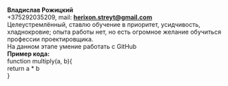 **Владислав Рожицкий**<br>
+375292035209, mail: **herixon.streyt@gmail.com**<br>
Целеустремлённый, ставлю обучение в приоритет, усидчивость, хладнокровие; опыта работы нет, но есть огромное желание обучиться профессии проектировщика.<br>
На данном этапе умение работать с GitHub<br>
**Пример кода:**<br>
function multiply(a, b){<br>
  return a * b<br>
}
